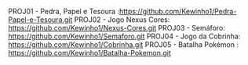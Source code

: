 PROJ01 - Pedra, Papel e Tesoura :https://github.com/Kewinho1/Pedra-Papel-e-Tesoura.git
PROJ02 - Jogo Nexus Cores: https://github.com/Kewinho1/Nexus-Cores.git
PROJ03 - Semáforo: https://github.com/Kewinho1/Semaforo.git
PROJ04 - Jogo da Cobrinha: https://github.com/Kewinho1/Cobrinha.git
PROJ05 - Batalha Pokémon : https://github.com/Kewinho1/Batalha-Pokemon.git